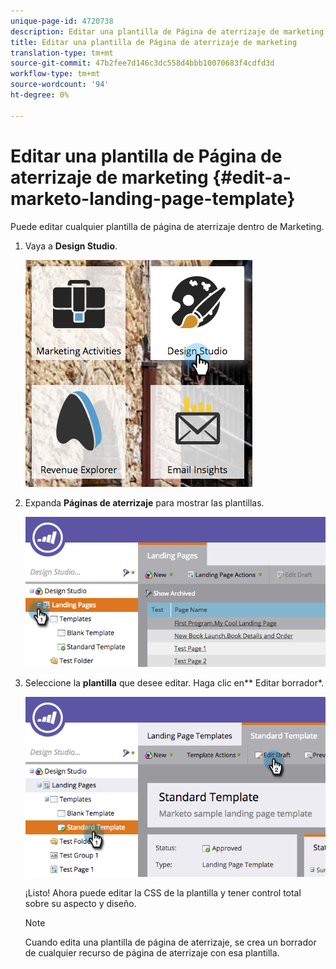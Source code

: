 ```yaml
---
unique-page-id: 4720738
description: Editar una plantilla de Página de aterrizaje de marketing - Documentos de marketing - Documentación del producto
title: Editar una plantilla de Página de aterrizaje de marketing
translation-type: tm+mt
source-git-commit: 47b2fee7d146c3dc558d4bbb10070683f4cdfd3d
workflow-type: tm+mt
source-wordcount: '94'
ht-degree: 0%

---
```



# Editar una plantilla de Página de aterrizaje de marketing {#edit-a-marketo-landing-page-template}

Puede editar cualquier plantilla de página de aterrizaje dentro de Marketing.

1. Vaya a **Design Studio**.

   ![](assets/designstudio.png)

1. Expanda **Páginas de aterrizaje** para mostrar las plantillas.

   ![](assets/image2015-5-21-12-3a40-3a3.png)

1. Seleccione la **plantilla** que desee editar. Haga clic en** Editar borrador*.

   ![](assets/image2015-5-21-12-3a37-3a54.png)

   ¡Listo! Ahora puede editar la CSS de la plantilla y tener control total sobre su aspecto y diseño.

   >[!NOTE]
   >
   >Cuando edita una plantilla de página de aterrizaje, se crea un borrador de cualquier recurso de página de aterrizaje con esa plantilla.

